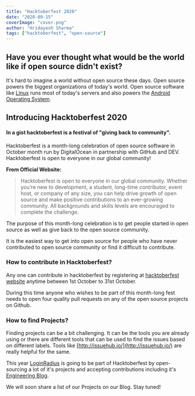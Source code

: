 ```yaml
---
title: "Hacktoberfest 2020"
date: "2020-09-15"
coverImage: "cover.png"
author: "Hridayesh Sharma"
tags: ["hacktoberfest", "open-source"]
---
```


## Have you ever thought what would be the world like if open source didn't exist?

It's hard to imagine a world without open source these days. Open source powers the biggest organizations of today's world. Open source software like [Linux](https://en.wikipedia.org/wiki/Linux) runs most of today's servers and also powers the [Android Operating System](<https://en.wikipedia.org/wiki/Android_(operating_system)>).

## Introducing Hacktoberfest 2020

#### In a gist hacktoberfest is a festival of "giving back to community".

Hacktoberfest is a month-long celebration of open source software in October month run by DigitalOcean in partnership with GitHub and DEV. Hacktoberfest is open to everyone in our global community!

**From Official Website:**

> Hacktoberfest is open to everyone in our global community. Whether you’re new to development, a student, long-time contributor, event host, or company of any size, you can help drive growth of open source and make positive contributions to an ever-growing community. All backgrounds and skills levels are encouraged to complete the challenge.

The purpose of this month-long celebration is to get people started in open source as well as give back to the open source community.

It is the easiest way to get into open source for people who have never contributed to open source community or find it difficult to contribute.

### How to contribute in Hacktoberfest?

Any one can contribute in hacktoberfest by registering at [hacktoberfest website](https://hacktoberfest.digitalocean.com/) anytime between 1st October to 31st October.

During this time anyone who wishes to be part of this month-long fest needs to open four quality pull requests on any of the open source projects on Github.

### How to find Projects?

Finding projects can be a bit challenging. It can be the tools you are already using or there are different tools that can be used to find the issues based on different labels. Tools like [http://issuehub.io/](http://issuehub.io/) are really helpful for the same.

This year [LoginRadius](https://www.loginradius.com/) is going to be part of Hacktoberfest by open-sourcing a lot of it's projects and accepting contributions including it's [Engineering Blog](https://www.loginradius.com/engineering/blog).

We will soon share a list of our Projects on our Blog.
Stay tuned!
